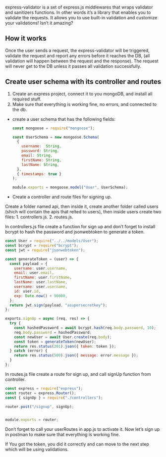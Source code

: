 express-validator is a set of express.js middlewares that wraps validator and sanitizers functions.
In other words it’s a library that enables you to validate the requests. It allows you to use built-in validation and customize your validations! 
Isn’t it amazing? 


## How it works

Once the user sends a request, the express-validator will be triggered, validate the request and report any errors before it reaches the DB, (all validation will happen between the request and the response). The request will never get to the DB unless it passes all validation successfully.

## Create user schema with its controller and routes
 
 1. Create an express project, connect it to you mongoDB, and install all required stuff.
 2. Make sure that everything is working fine, no errors, and connected to the db.
 
 - create a user schema that has the following fields:


    ```js
    const mongoose = require("mongoose");

    const UserSchema = new mongoose.Schema(
      {
        username:  String,
        password: String,
        email: String,
        firstName: String,
        lastName: String,
      },
      { timestamps: true }
    );

    module.exports = mongoose.model("User", UserSchema);
    ```
  - Create a controller and route files for signing up.

Create a folder named api, then inside it, create another folder called users (shich will contain the apis that relted to users), then inside users create two files:
      1. controllers.js.
      2. routes.js.
 
In controllers.js file create a function for sign up and don’t forget to install bcrypt to hash the password and jsonwebtoken to generate a token.

```js
const User = require("../../models/User");
const bcrypt = require("bcrypt");
const jwt = require("jsonwebtoken");

const generateToken = (user) => {
  const payload = {
    username: user.username,
    email: user.email,
    firstName: user.firstName,
    lastName: user.lastName,
    username: user.username,
    id: user.id,
    exp: Date.now() + 90000,
  };
  return jwt.sign(payload, "asupersecretkey");
};

exports.signUp = async (req, res) => {
  try {
    const hashedPassword = await bcrypt.hash(req.body.password, 10);
    req.body.password = hashedPassword;
    const newUser = await User.create(req.body);
    const token = generateToken(newUser);
    return res.status(201).json({ token: token });
  } catch (error) {
    return res.status(500).json({ message: error.message });
  }
};
```


In routes.js file create a route for sign up, and call signUp function from controller.

```js
const express = require("express");
const router = express.Router();
const { signUp } = require("./controllers");

router.post("/signup", signUp);


module.exports = router;
```

Don’t forget to call your userRoutes in app.js to activate it.
Now let’s sign up in postman to make sure that everything is working fine.

If You got the token, you did it correctly and can move to the next step which will be using validations.


